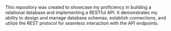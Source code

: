 This repository was created to showcase my proficiency in building a relational 
database and implementing a RESTful API. It demonstrates my ability to design and manage 
database schemas, establish connections, and utilize the REST protocol for seamless interaction with the API endpoints.
